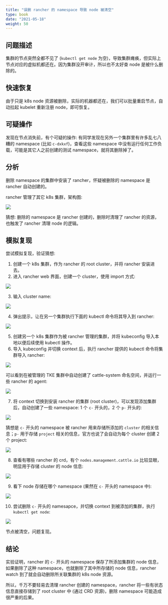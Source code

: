 ```yaml
---
title: "误删 rancher 的 namespace 导致 node 被清空"
type: book
date: "2021-05-18"
weight: 50
---
```


## 问题描述

集群的节点突然全都不见了 (`kubectl get node` 为空)，导致集群瘫痪，但实际上节点对应的虚拟机都还在。因为集群没开审计，所以也不太好查 node 是被什么删除的。

## 快速恢复

由于只是 k8s node 资源被删除，实际的机器都还在，我们可以批量重启节点，自动拉起 kubelet 重新注册 node，即可恢复。

## 可疑操作

发现在节点消失前，有个可疑的操作: 有同学发现在另外一个集群里有许多乱七八糟的 namespace (比如 `c-dxkxf`)，查看这些 namespace 中没有运行任何工作负载，可能是其它人之前创建的测试 namespace，就将其删除掉了。

## 分析

删除 namespace 的集群中安装了 rancher，怀疑被删除的 namespace 是 rancher 自动创建的。

rancher 管理了其它 k8s 集群，架构图:

![](12.jpg)

猜想: 删除的 namespace 是 rancher 创建的，删除时清理了 rancher 的资源，也触发了 rancher 清理 node 的逻辑。

## 模拟复现

尝试模拟复现，验证猜想:
1. 创建一个 k8s 集群，作为 rancher 的 root cluster，并将 rancher 安装进去。
2. 进入 rancher web 界面，创建一个 cluster，使用 import 方式:

![](9.png)

3. 输入 cluster name:

![](1.png)

4. 弹出提示，让在另一个集群执行下面的 kubectl 命令将其导入到 rancher:

![](8.png)

5. 创建另一个 k8s 集群作为被 rancher 管理的集群，并将 kubeconfig 导入本地以便后续使用 kubectl 操作。
6. 导入 kubeconfig 并切换 context 后，执行 rancher 提供的 kubectl 命令将集群导入 rancher:

![](3.png)

可以看到在被管理的 TKE 集群中自动创建了 cattle-system 命名空间，并运行一些 rancher 的 agent:

![](4.png)

7. 将 context 切换到安装 rancher 的集群 (root cluster)，可以发现添加集群后，自动创建了一些 namespace: 1 个 `c-` 开头的，2 个 `p-` 开头的:

![](5.png)

猜想是 `c-` 开头的 namespace 被 rancher 用来存储所添加的 `cluster` 的相关信息；`p-` 用于存储 `project` 相关的信息，官方也说了会自动为每个 cluster 创建 2 个 project:

![](10.png)

8. 查看有哪些 rancher 的 crd，有个 `nodes.management.cattle.io` 比较显眼，明显用于存储 cluster 的 node 信息:

![](11.png)

9. 看下 node 存储在哪个 namespace (果然在 `c-` 开头的 namespace 中):

![](6.png)

10. 尝试删除 `c-` 开头的 namesapce，并切换 context 到被添加的集群，执行 `kubectl get node`:

![](7.png)

节点被清空，问题复现。

## 结论

实验证明，rancher 的 `c-` 开头的 namespace 保存了所添加集群的 node 信息，如果删除了这种 namespace，也就删除了其中所存储的 node 信息，rancher watch 到了就会自动删除所关联集群的 k8s node 资源。

所以，千万不要轻易去清理 rancher 创建的 namespace，rancher 将一些有状态信息直接存储到了 root cluster 中 (通过 CRD 资源)，删除 namespace 可能造成很严重的后果。